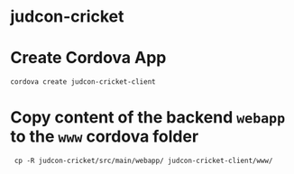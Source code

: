 judcon-cricket
==============

# Create Cordova App

``` cordova create judcon-cricket-client  ```


# Copy content of the backend ``` webapp ```  to the ``` www ``` cordova folder

```  cp -R judcon-cricket/src/main/webapp/ judcon-cricket-client/www/  ```



